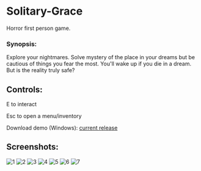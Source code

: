 # Solitary-Grace
Horror first person game.

### Synopsis:
Explore your nightmares. Solve mystery of the place in your dreams but be cautious of things you fear the most. You'll wake up if you die in a dream. But is the reality truly safe?

## Controls:
E to interact

Esc to open a menu/inventory

Download demo (Windows): [current release](https://github.com/Dzoiver/Solitary-Grace/releases/tag/v0.0.2-alpha)

## Screenshots:
![1](https://github.com/Dzoiver/Solitary-Grace/assets/40641790/281a2de9-e203-4f4c-a5b4-aff6e8d123c0)
![2](https://github.com/Dzoiver/Solitary-Grace/assets/40641790/50fdae5f-7d1e-4a75-a7f2-3a4425251811)
![3](https://github.com/Dzoiver/Solitary-Grace/assets/40641790/da413c2e-dc81-434a-a194-6711a6706702)
![4](https://github.com/Dzoiver/Solitary-Grace/assets/40641790/d0ed2018-8c00-4bd9-bf88-e343580fec2b)
![5](https://github.com/Dzoiver/Solitary-Grace/assets/40641790/a4b82f86-8e1a-4f25-89bd-e3a322384535)
![6](https://github.com/Dzoiver/Solitary-Grace/assets/40641790/86332a29-fabe-4700-9b67-8c7d6d7bfd44)
![7](https://github.com/Dzoiver/Solitary-Grace/assets/40641790/148912c0-0757-4d1f-a971-3e1da93b197f)
